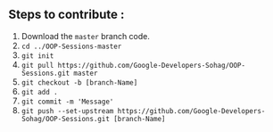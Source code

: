 ## Steps to contribute : 
1) Download the `master` branch code.
2) `cd ../OOP-Sessions-master`
3) `git init`
4) `git pull https://github.com/Google-Developers-Sohag/OOP-Sessions.git master`
5) `git checkout -b [branch-Name]`
6) `git add . `
7) `git commit -m 'Message'`
8) `git push --set-upstream https://github.com/Google-Developers-Sohag/OOP-Sessions.git [branch-Name]`
